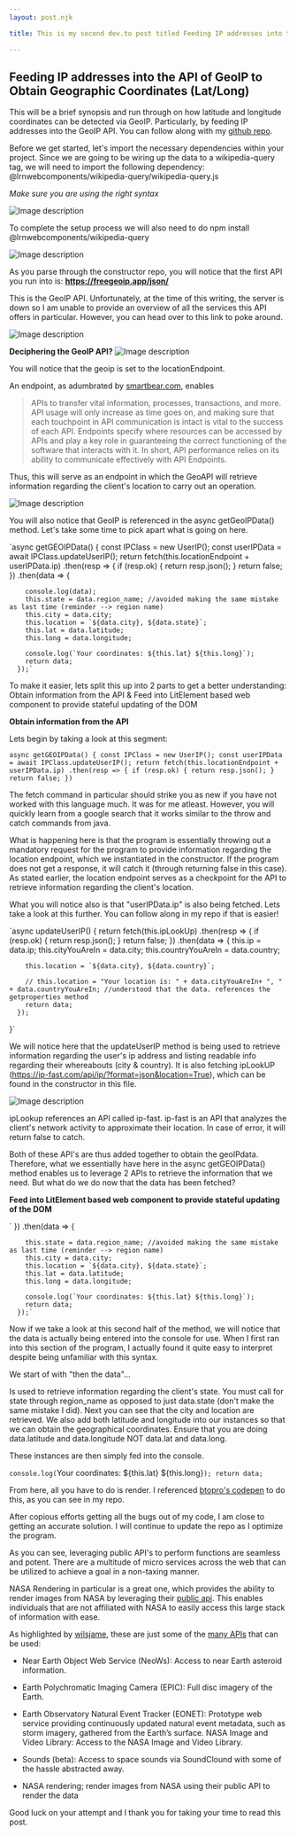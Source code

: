 ```yaml
---
layout: post.njk 

title: This is my second dev.to post titled Feeding IP addresses into the API of GeoIP

---
```

## Feeding IP addresses into the API of GeoIP to Obtain Geographic Coordinates (Lat/Long) 

This will be a brief synopsis and run through on how latitude and longitude coordinates can be detected via GeoIP. Particularly, by feeding IP addresses into the GeoIP API. You can follow along with my [github repo](https://github.com/RajivThummala-psu/ip-project/blob/master/src/LocationFromIP.js). 

Before we get started, let's import the necessary dependencies within your project. Since we are going to be wiring up the data to a wikipedia-query tag, we will need to import the following dependency: @lrnwebcomponents/wikipedia-query/wikipedia-query.js

_Make sure you are using the right syntax_

![Image description](https://dev-to-uploads.s3.amazonaws.com/uploads/articles/r8ycv2suy22w095bxten.png)

To complete the setup process we will also need to do npm install @lrnwebcomponents/wikipedia-query

![Image description](https://dev-to-uploads.s3.amazonaws.com/uploads/articles/csmpiw6tqrlsky52cf0y.png)
 
As you parse through the constructor repo, you will notice that the first API you run into is: **https://freegeoip.app/json/**

This is the GeoIP API. Unfortunately, at the time of this writing, the server is down so I am unable to provide an overview of all the services this API offers in particular. However, you can head over to this link to poke around. 

![Image description](https://dev-to-uploads.s3.amazonaws.com/uploads/articles/vyob9fdinxuv9lscbl5k.png)

**Deciphering the GeoIP API?**
![Image description](https://dev-to-uploads.s3.amazonaws.com/uploads/articles/s433cvg4apylswqwr78k.png)
 
You will notice that the geoip is set to the locationEndpoint. 

An endpoint, as adumbrated by [smartbear.com](https://smartbear.com/learn/performance-monitoring/api-endpoints/#:~:text=Each%20endpoint%20is%20the%20location,to%20carry%20out%20their%20function.&text=The%20place%20that%20APIs%20send,lives%2C%20is%20called%20an%20endpoint.), enables  

> APIs to transfer vital information, processes, transactions, and more. API usage will only increase as time goes on, and making sure that each touchpoint in API communication is intact is vital to the success of each API. Endpoints specify where resources can be accessed by APIs and play a key role in guaranteeing the correct functioning of the software that interacts with it.  In short, API performance relies on its ability to communicate effectively with API Endpoints.

Thus, this will serve as an endpoint in which the GeoAPI will retrieve information regarding the client's location to carry out an operation. 

![Image description](https://dev-to-uploads.s3.amazonaws.com/uploads/articles/fcs1fkmabm1x55j3lrhg.png)

You will also notice that GeoIP is referenced in the async getGeoIPData() method. Let's take some time to pick apart what is going on here.

`async getGEOIPData() {
    const IPClass = new UserIP();
    const userIPData = await IPClass.updateUserIP();
    return fetch(this.locationEndpoint + userIPData.ip)
      .then(resp => {
        if (resp.ok) {
          return resp.json();
        }
        return false;
      })
      .then(data => {

        console.log(data);
        this.state = data.region_name; //avoided making the same mistake as last time (reminder --> region name)
        this.city = data.city;
        this.location = `${data.city}, ${data.state}`;
        this.lat = data.latitude; 
        this.long = data.longitude;

        console.log(`Your coordinates: ${this.lat} ${this.long}`);
        return data;
      });`

To make it easier, lets split this up into 2 parts to get a better understanding: Obtain information from the API & Feed into LitElement based web component to provide stateful updating of the DOM

**Obtain information from the API**

Lets begin by taking a look at this segment:

`async getGEOIPData() {
    const IPClass = new UserIP();
    const userIPData = await IPClass.updateUserIP();
    return fetch(this.locationEndpoint + userIPData.ip)
      .then(resp => {
        if (resp.ok) {
          return resp.json();
        }
        return false;
      })`

The fetch command in particular should strike you as new if you have not worked with this language much. It was for me atleast. However, you will quickly learn from a google search that it works similar to the throw and catch commands from java. 

What is happening here is that the program is essentially throwing out a mandatory request for the program to provide information regarding the location endpoint, which we instantiated in the constructor. If the program does not get a response, it will catch it (through returning false in this case). As stated earlier, the location endpoint serves as a checkpoint for the API to retrieve information regarding the client's location. 

What you will notice also is that "userIPData.ip" is also being fetched. Lets take a look at this further. You can follow along in my repo if that is easier!

`async updateUserIP() {
    return fetch(this.ipLookUp)
      .then(resp => {
        if (resp.ok) {
          return resp.json();
        }
        return false;
      })
      .then(data => {
        this.ip = data.ip;
        this.cityYouAreIn = data.city;
        this.countryYouAreIn = data.country;

        this.location = `${data.city}, ${data.country}`;

        // this.location = "Your location is: " + data.cityYouAreIn+ ", " + data.countryYouAreIn; //understood that the data. references the getproperties method
        return data;
      });
  }`

We will notice here that the updateUserIP method is being used to retrieve information regarding the user's ip address and listing readable info regarding their whereabouts (city & country). It is also fetching ipLookUP (https://ip-fast.com/api/ip/?format=json&location=True), which can be found in the constructor in this file. 

![Image description](https://dev-to-uploads.s3.amazonaws.com/uploads/articles/oa1uuy43jdvn5qx14amy.png)

ipLookup references an API called ip-fast. ip-fast is an API that analyzes the client's network activity to approximate their location. In case of error, it will return false to catch. 

Both of these API's are thus added together to obtain the geoIPdata. Therefore, what we essentially have here in the async getGEOIPData() method enables us to leverage 2 APIs to retrieve the information that we need. But what do we do now that the data has been fetched?

**Feed into LitElement based web component to provide stateful updating of the DOM**

`  })
      .then(data => {

        this.state = data.region_name; //avoided making the same mistake as last time (reminder --> region name)
        this.city = data.city;
        this.location = `${data.city}, ${data.state}`;
        this.lat = data.latitude; 
        this.long = data.longitude;

        console.log(`Your coordinates: ${this.lat} ${this.long}`);
        return data;
      });`

Now if we take a look at this second half of the method, we will notice that the data is actually being entered into the console for use. When I first ran into this section of the program, I actually found it quite easy to interpret despite being unfamiliar with this syntax. 

We start of with "then the data"...

Is used to retrieve information regarding the client's state. You must call for state through region_name as opposed to just data.state (don't make the same mistake I did). Next you can see that the city and location are retrieved. We also add both latitude and longitude into our instances so that we can obtain the geographical coordinates. Ensure that you are doing data.latitude and data.longitude NOT data.lat and data.long. 

These instances are then simply fed into the console.

`console.log(`Your coordinates: ${this.lat} ${this.long}`);
        return data;`

From here, all you have to do is render. I referenced [btopro's codepen](https://codepen.io/btopro/pen/yLNmVbw) to do this, as you can see in my repo. 

After copious efforts getting all the bugs out of my code, I am close to getting an accurate solution. I will continue to update the repo as I optimize the program.

As you can see, leveraging public API's to perform functions are seamless and potent. There are a multitude of micro services across the web that can be utilized to achieve a goal in a non-taxing manner. 

NASA Rendering in particular is a great one, which provides the ability to render images from NASA by leveraging their [public api](https://api.nasa.gov/api.html#apod). This enables individuals that are not affiliated with NASA to easily access this large stack of information with ease. 

As highlighted by [wilsjame](https://wilsjame.github.io/how-to-nasa/), these are just some of the [many APIs](https://api.nasa.gov/api.html#apod) that can be used: 

- Near Earth Object Web Service (NeoWs): Access to near Earth asteroid information.

- Earth Polychromatic Imaging Camera (EPIC): Full disc imagery of the Earth.

- Earth Observatory Natural Event Tracker (EONET): Prototype web service providing continuously updated natural event metadata, such as storm imagery, gathered from the Earth’s surface.
NASA Image and Video Library: Access to the NASA Image and Video Library.

- Sounds (beta): Access to space sounds via SoundClound with some of the hassle abstracted away.

- NASA rendering; render images from NASA using their public API to render the data


Good luck on your attempt and I thank you for taking your time to read this post. 






